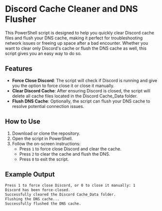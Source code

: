 # Discord Cache Cleaner and DNS Flusher

This PowerShell script is designed to help you quickly clear Discord cache files and flush your DNS cache, making it perfect for troubleshooting network issues or freeing up space after a bad encounter. Whether you want to clear only Discord's cache or flush the DNS cache as well, this script gives you an easy way to do so.

## Features

- **Force Close Discord**: The script will check if Discord is running and give you the option to force close it or close it manually.
- **Clear Discord Cache**: After ensuring Discord is closed, the script will delete all cache files located in the Discord Cache_Data folder.
- **Flush DNS Cache**: Optionally, the script can flush your DNS cache to resolve potential connection issues.

## How to Use

1. Download or clone the repository.
2. Open the script in PowerShell.
3. Follow the on-screen instructions:
    - Press `1` to force close Discord and clear the cache.
    - Press `2` to clear the cache and flush the DNS.
    - Press `0` to exit the script.

## Example Output

```bash
Press 1 to force close Discord, or 0 to close it manually: 1
Discord has been force-closed.
Successfully cleared the Discord Cache_Data folder.
Flushing the DNS cache...
Successfully flushed the DNS cache.
